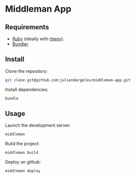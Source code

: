 # Middleman App

## Requirements

- [Ruby](https://www.ruby-lang.org) (ideally with [rbenv](https://github.com/rbenv/rbenv)).
- [Bundler](http://bundler.io)

## Install

Clone the repository:

```bash
git clone git@github.com:juliendargelos/middleman-app.git
```

Install dependencies:

```bash
bundle
```

## Usage

Launch the development server:

```bash
middleman
```

Build the project:

```bash
middleman build
```

Deploy on github:

```bash
middleman deploy
```